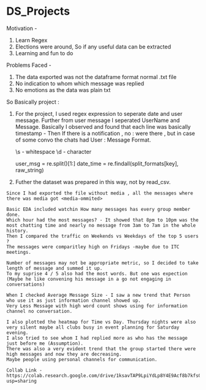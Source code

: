 # DS_Projects
Motivation - 
  1. Learn Regex
  2. Elections were around, So if any useful data can be extracted 
  3. Learning and fun to do 

Problems Faced - 
  1. The data exported was not the dataframe format normal .txt file 
  2. No indication to whom which message was replied 
  3. No emotions as the data was plain txt

So Basically project : 
  1. For the project, I used regex expression to seperate date and user message. 
     Further from user message I seperated UserName and Message. 
     Basically I observed and found that each line was basically timestamp - 
     Then If there is a notification , no : were there , but in case of some convo the chats had User : Message Format. 
     
     \s - whitespace 
     \d - character 
     
     user_msg = re.split()[1:]
     date_time = re.findall(split_formats[key], raw_string) 
     
  2. Futher the dataset was prepared in this way, not by read_csv. 
   
    Since I had exported the file without media , all the messages where there was media got <media-ommited>
    
    Basic EDA included watchin How many messages has every group member done.
    Which hour had the most messages? - It showed that 8pm to 10pm was the most chatting time and nearly no message from 3am to 7am in the whole history.
    Then I compared the traffic on Weekends vs Weekdays of the top 5 users ? 
    The messages were comparitley high on Fridays -maybe due to ITC meetings.
    
    Number of messages may not be appropriate metric, so I decided to take length of message and summed it up.
    To my suprise 4 / 5 also had the most words. But one was expection (Maybe he like convening his message in a go not engaging in conversations)
    
    When I checked Average Message Size - I saw a new trend that Person who use it as just information channel showed up. 
    Very Less Message with high word count shows using for information channel no conversation.
    
    I also plotted the heatmap for Time vs Day. Thursday nights were also very silent maybe all clubs busy in event planning for Saturday evening.
    I also tried to see whom I had replied more as who has the message just before me (Assumption).
    There was also a very evident trend that the group started there were high messages and now they are decreasing. 
    Maybe people using personal channels for communication.
    
    Collab Link - https://colab.research.google.com/drive/1ksavTAP9LpiYdLp8Y4E9Acf8b7kfs04x?usp=sharing
